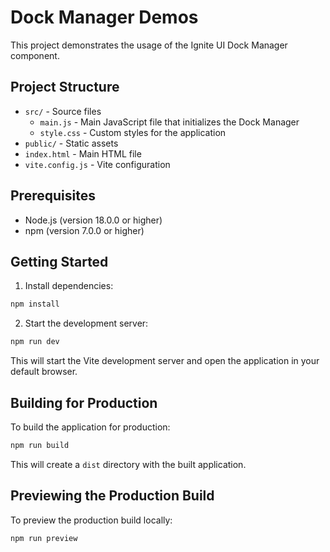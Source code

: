 # Dock Manager Demos

This project demonstrates the usage of the Ignite UI Dock Manager component.

## Project Structure

- `src/` - Source files
    - `main.js` - Main JavaScript file that initializes the Dock Manager
    - `style.css` - Custom styles for the application
- `public/` - Static assets
- `index.html` - Main HTML file
- `vite.config.js` - Vite configuration

## Prerequisites

- Node.js (version 18.0.0 or higher)
- npm (version 7.0.0 or higher)

## Getting Started

1. Install dependencies:

```bash
npm install
```

2. Start the development server:

```bash
npm run dev
```

This will start the Vite development server and open the application in your default browser.

## Building for Production

To build the application for production:

```bash
npm run build
```

This will create a `dist` directory with the built application.

## Previewing the Production Build

To preview the production build locally:

```bash
npm run preview
```

